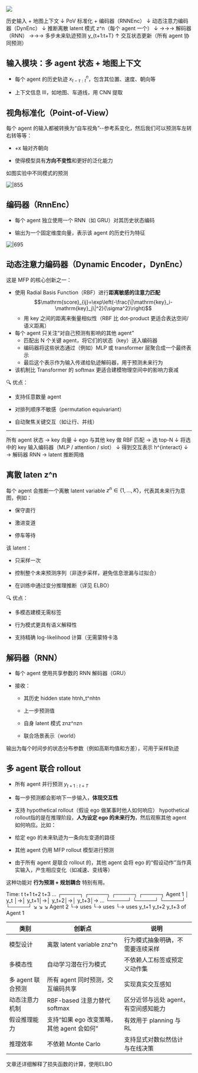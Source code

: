 ![](assets/Pasted%20image%2020250525164617.png)

历史输入 + 地图上下文
      ↓
PoV 标准化 + 编码器（RNNEnc）
      ↓
动态注意力编码器（DynEnc）
      ↓
推断离散 latent 模式 z^n（每个 agent 一个）
      ↓
→→→ 解码器（RNN） →→→ 多步未来轨迹预测 y_{t+1:t+T}
            ↑
  交互状态更新（所有 agent 协同预测）
## 输入模块：多 agent 状态 + 地图上下文

- 每个 agent 的历史轨迹 $x_{t-\tau:t}^n$​，包含其位置、速度、朝向等
    
- 上下文信息 III，如地图、车道线，用 CNN 提取
## 视角标准化（Point-of-View）

每个 agent 的输入都被转换为“自车视角”--参考系变化，然后我们可以预测车左转右转等等：

- +x 轴对齐朝向
    
- 使得模型具有**方向不变性**和更好的泛化能力

如图实验中不同模式的预测

![|855](assets/Pasted%20image%2020250525210343.png)
## 编码器（RnnEnc）

- 每个 agent 独立使用一个 RNN（如 GRU）对其历史状态编码
    
- 输出为一个固定维度向量，表示该 agent 的历史行为特征


![|695](assets/Pasted%20image%2020250525164631.png)
## 动态注意力编码器（Dynamic Encoder，DynEnc）

这是 MFP 的核心创新之一：

- 使用 Radial Basis Function（RBF）进行**距离敏感的注意力匹配**
    $$\mathrm{score}_{ij}=\exp\left(-\frac{\|\mathrm{key}_i-\mathrm{key}_j\|^2}{\sigma^2}\right)$$
    - 用 key 之间的距离来衡量相似性（RBF 比 dot-product 更适合表达空间/语义距离）
- 每个 agent 只关注“对自己预测有影响的其他 agent”
    - 匹配出 N 个关键 agent，将它们的状态（key）送入编码器
    -  编码器将这些状态通过（例如）MLP 或 transformer 层聚合成一个最终表示
    -  最后这个表示作为输入传递给轨迹解码器，用于预测未来行为
- 该机制比 Transformer 的 softmax 更适合建模物理空间中的影响力衰减
    

🔍 优点：

- 支持任意数量 agent
    
- 对排列顺序不敏感（permutation equivariant）
    
- 自动聚焦关键交互（如让行、并线）
------------

所有 agent 状态 → key 向量
         ↓
 ego 与其他 key 做 RBF 匹配 → 选 top-N
         ↓
 将选中的 key 输入编码器（MLP / attention / slot）
         ↓
 得到交互表示 h^{interact}
         ↓
 → 解码器 RNN
 → latent 推断网络

## 离散 laten  z^n

每个 agent 会推断一个离散 latent variable $z^n \in \{1, ..., K\}$，代表其未来行为意图，例如：

- 保守直行
    
- 激进变道
    
- 停车等待
    

该 latent：

- 只采样一次
    
- 控制整个未来预测序列（非逐步采样，避免信息泄漏与过拟合）
    
- 在训练中通过变分推理推断（详见 ELBO）
    

🔍 优点：

- 多模态建模无需标签
    
- 行为模式更具有语义解释性
    
- 支持精确 log-likelihood 计算（无需蒙特卡洛

## 解码器（RNN）

- 每个 agent 使用共享参数的 RNN 解码器（GRU）
    
- 接收：
    
    - 其历史 hidden state htnh_t^nhtn​
        
    - 上一步预测值
        
    - 自身 latent 模式 znz^nzn
        
    - 联合场景表示（world）
        

输出为每个时间步的状态分布参数（例如高斯均值和方差），可用于采样轨迹


## 多 agent 联合 rollout

- 所有 agent 并行预测 $y_{t+1:t+T}$​
    
- 每一步预测都会影响下一步输入，**体现交互性**
    
- 支持 hypothetical rollout（假设 ego 做某事时他人如何响应）
hypothetical rollout指的是在推理阶段，**人为设定 ego 的未来行为**，然后观察其他 agent 如何响应。比如：

- 给定 ego 的未来轨迹为一条向左变道的路径
    
- 其他 agent 仍用 MFP rollout 模型进行预测
    
- 由于所有 agent 是联合 rollout 的，其他 agent 会将 ego 的“假设动作”当作真实输入，产生相应变化（如减速、变线等）
    

这种功能对 **行为预测 + 规划耦合** 特别有用。

Time:      t       t+1       t+2       t+3     ...
        ┌─────┐  ┌─────┐  ┌─────┐  ┌─────┐
Agent 1 │ y_t │→│ y_t+1│→│ y_t+2│→│ y_t+3│→ ...
        └─────┘  └─────┘  └─────┘  └─────┘
               ↘        ↘        ↘
Agent 2         └→ uses └→ uses └→ uses
                 y_t+1     y_t+2    y_t+3  of Agent 1

|类别|创新点|说明|
|---|---|---|
|模型设计|离散 latent variable znz^n|行为模式抽象明确，不需要连续采样|
|多模态性|自动学习潜在行为模式|不依赖人工标签或预定义动作集|
|多 agent 联合预测|所有 agent 同时预测，交互编码共享|实现真实交互感知|
|动态注意力机制|RBF-based 注意力替代 softmax|区分近邻与远处 agent，有空间感知能力|
|假设推理能力|支持“如果 ego 改变策略，其他 agent 会如何”|有效用于 planning 与 RL|
|推理效率|不依赖 Monte Carlo|支持显式对数似然估计与在线决策|文章

文章还详细解释了损失函数的计算，使用ELBO


